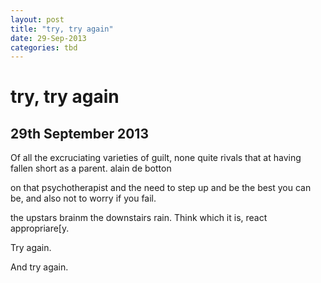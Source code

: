 ```yaml
---
layout: post
title: "try, try again"
date: 29-Sep-2013
categories: tbd
---
```


# try, try again

## 29th September 2013

Of all the excruciating varieties of guilt,   none quite rivals that at having fallen short as a parent. alain de botton

on that psychotherapist and the need to step up and be the best you can be, and also not to worry if you fail.

the upstars brainm the downstairs rain. Think which it is, react appropriare[y.

 

Try again.

 

And try again.
